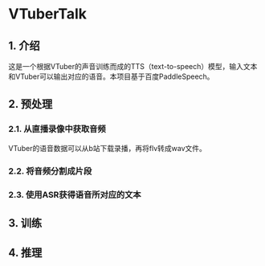 # VTuberTalk

## 1. 介绍

这是一个根据VTuber的声音训练而成的TTS（text-to-speech）模型，输入文本和VTuber可以输出对应的语音。本项目基于百度PaddleSpeech。

## 2. 预处理

### 2.1. 从直播录像中获取音频

VTuber的语音数据可以从b站下载录播，再将flv转成wav文件。

### 2.2. 将音频分割成片段

### 2.3. 使用ASR获得语音所对应的文本

## 3. 训练

## 4. 推理
